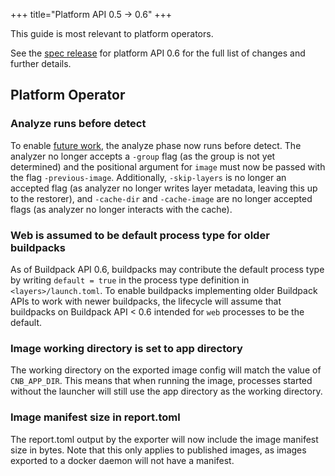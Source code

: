 +++
title="Platform API 0.5 -> 0.6"
+++

<!--more-->

This guide is most relevant to platform operators.

See the [spec release](https://github.com/buildpacks/spec/releases/tag/platform%2Fv0.6) for platform API 0.6 for the full list of changes and further details.

## Platform Operator

### Analyze runs before detect

To enable [future work](https://github.com/buildpacks/spec/issues/206), the analyze phase now runs before detect. The analyzer no longer accepts a `-group` flag (as the group is not yet determined) and the positional argument for `image` must now be passed with the flag `-previous-image`. Additionally, `-skip-layers` is no longer an accepted flag (as analyzer no longer writes layer metadata, leaving this up to the restorer), and `-cache-dir` and `-cache-image` are no longer accepted flags (as analyzer no longer interacts with the cache).

### Web is assumed to be default process type for older buildpacks

As of Buildpack API 0.6, buildpacks may contribute the default process type by writing `default = true` in the process type definition in `<layers>/launch.toml`. To enable buildpacks implementing older Buildpack APIs to work with newer buildpacks, the lifecycle will assume that buildpacks on Buildpack API < 0.6 intended for `web` processes to be the default.

### Image working directory is set to app directory

The working directory on the exported image config will match the value of `CNB_APP_DIR`. This means that when running the image, processes started without the launcher will still use the app directory as the working directory.

### Image manifest size in report.toml

The report.toml output by the exporter will now include the image manifest size in bytes. Note that this only applies to published images, as images exported to a docker daemon will not have a manifest.
